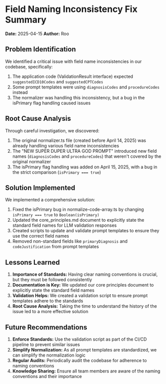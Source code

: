 # Field Naming Inconsistency Fix Summary

**Date:** 2025-04-15
**Author:** Roo

## Problem Identification

We identified a critical issue with field name inconsistencies in our codebase, specifically:

1. The application code (ValidationResult interface) expected `suggestedICD10Codes` and `suggestedCPTCodes`
2. Some prompt templates were using `diagnosisCodes` and `procedureCodes` instead
3. The normalizer was handling this inconsistency, but a bug in the isPrimary flag handling caused issues

## Root Cause Analysis

Through careful investigation, we discovered:

1. The original normalizer.ts file (created before April 14, 2025) was already handling various field name inconsistencies
2. The "NEW SUPER DUPER ULTRA GOD PROMPT" introduced new field names (`diagnosisCodes` and `procedureCodes`) that weren't covered by the original normalizer
3. The isPrimary flag handling was added on April 15, 2025, with a bug in the strict comparison (`isPrimary === true`)

## Solution Implemented

We implemented a comprehensive solution:

1. Fixed the isPrimary bug in normalize-code-array.ts by changing `isPrimary === true` to `Boolean(isPrimary)`
2. Updated the core_principles.md document to explicitly state the standard field names for LLM validation responses
3. Created scripts to update and validate prompt templates to ensure they use the correct field names
4. Removed non-standard fields like `primaryDiagnosis` and `codeJustification` from prompt templates

## Lessons Learned

1. **Importance of Standards:** Having clear naming conventions is crucial, but they must be followed consistently
2. **Documentation is Key:** We updated our core principles document to explicitly state the standard field names
3. **Validation Helps:** We created a validation script to ensure prompt templates adhere to the standards
4. **Root Cause Analysis:** Taking the time to understand the history of the issue led to a more effective solution

## Future Recommendations

1. **Enforce Standards:** Use the validation script as part of the CI/CD pipeline to prevent similar issues
2. **Simplify Normalization:** As all prompt templates are standardized, we can simplify the normalization logic
3. **Regular Audits:** Periodically audit the codebase for adherence to naming conventions
4. **Knowledge Sharing:** Ensure all team members are aware of the naming conventions and their importance